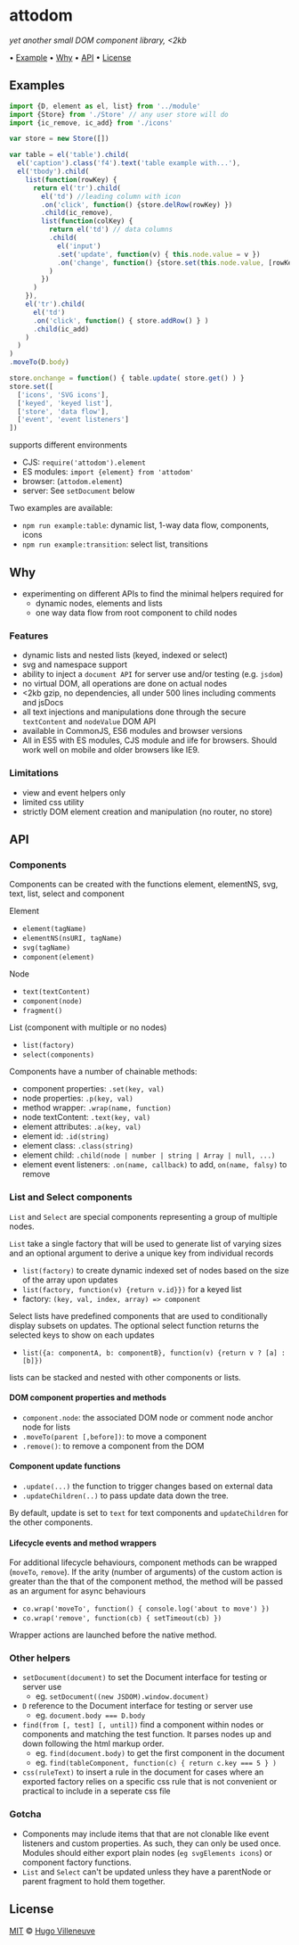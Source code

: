 # attodom

*yet another small DOM component library, <2kb*

• [Example](#example) • [Why](#why) • [API](#api) • [License](#license)

## Examples

```javascript
import {D, element as el, list} from '../module'
import {Store} from './Store' // any user store will do
import {ic_remove, ic_add} from './icons'

var store = new Store([])

var table = el('table').child(
  el('caption').class('f4').text('table example with...'),
  el('tbody').child(
    list(function(rowKey) {
      return el('tr').child(
        el('td') //leading column with icon
        .on('click', function() {store.delRow(rowKey) })
        .child(ic_remove),
        list(function(colKey) {
          return el('td') // data columns
          .child(
            el('input')
            .set('update', function(v) { this.node.value = v })
            .on('change', function() {store.set(this.node.value, [rowKey, colKey]) } )
          )
        })
      )
    }),
    el('tr').child(
      el('td')
      .on('click', function() { store.addRow() } )
      .child(ic_add)
    )
  )
)
.moveTo(D.body)

store.onchange = function() { table.update( store.get() ) }
store.set([
  ['icons', 'SVG icons'],
  ['keyed', 'keyed list'],
  ['store', 'data flow'],
  ['event', 'event listeners']
])
```

supports different environments
* CJS: `require('attodom').element`
* ES modules: `import {element} from 'attodom'`
* browser: (`attodom.element`)
* server: See `setDocument` below

Two examples are available:
* `npm run example:table`: dynamic list, 1-way data flow, components, icons
* `npm run example:transition`: select list, transitions


## Why

* experimenting on different APIs to find the minimal helpers required for
  * dynamic nodes, elements and lists
  * one way data flow from root component to child nodes


### Features

* dynamic lists and nested lists (keyed, indexed or select)
* svg and namespace support
* ability to inject a `document API` for server use and/or testing (e.g. `jsdom`)
* no virtual DOM, all operations are done on actual nodes
* <2kb gzip, no dependencies, all under 500 lines including comments and jsDocs
* all text injections and manipulations done through the secure `textContent` and `nodeValue` DOM API
* available in CommonJS, ES6 modules and browser versions
* All in ES5 with ES modules, CJS module and iife for browsers. Should work well on mobile and older browsers like IE9.


### Limitations

* view and event helpers only
* limited css utility
* strictly DOM element creation and manipulation (no router, no store)


## API

### Components

Components can be created with the functions element, elementNS, svg, text, list, select and component

Element
* `element(tagName)`
* `elementNS(nsURI, tagName)`
* `svg(tagName)`
* `component(element)`

Node
* `text(textContent)`
* `component(node)`
* `fragment()`

List (component with multiple or no nodes)
* `list(factory)`
* `select(components)`


Components have a number of chainable methods:
* component properties: `.set(key, val)`
* node properties: `.p(key, val)`
* method wrapper: `.wrap(name, function)`
* node textContent: `.text(key, val)`
* element attributes: `.a(key, val)`
* element id: `.id(string)`
* element class: `.class(string)`
* element child: `.child(node | number | string | Array | null, ...)`
* element event listeners: `.on(name, callback)` to add, `on(name, falsy)` to remove


### List and Select components

`List` and `Select` are special components representing a group of multiple nodes.

`List` take a single factory that will be used to generate list of varying sizes and an optional argument to derive a unique key from individual records
* `list(factory)` to create dynamic indexed set of nodes based on the size of the array upon updates
* `list(factory, function(v) {return v.id}})` for a keyed list
* factory: `(key, val, index, array) => component`

Select lists have predefined components that are used to conditionally display subsets on updates. The optional select function returns the selected keys to show on each updates
* `list({a: componentA, b: componentB}, function(v) {return v ? [a] : [b]})`

lists can be stacked and nested with other components or lists.


#### DOM component properties and methods

* `component.node`: the associated DOM node or comment node anchor node for lists
* `.moveTo(parent [,before])`: to move a component
* `.remove()`: to remove a component from the DOM

#### Component update functions

* `.update(...)` the function to trigger changes based on external data
* `.updateChildren(..)` to pass update data down the tree.

By default, update is set to `text` for text components and `updateChildren` for the other components.

#### Lifecycle events and method wrappers

For additional lifecycle behaviours, component methods can be wrapped (`moveTo`, `remove`). If the arity (number of arguments) of the custom action is greater than the that of the component method, the method will be passed as an argument for async behaviours

* `co.wrap('moveTo', function() { console.log('about to move') })`
* `co.wrap('remove', function(cb) { setTimeout(cb) })`

Wrapper actions are launched before the native method.



### Other helpers

* `setDocument(document)` to set the Document interface for testing or server use
  * eg. `setDocument((new JSDOM).window.document)`
* `D` reference to the Document interface for testing or server use
  * eg. `document.body === D.body`
* `find(from [, test] [, until])` find a component within nodes or components and matching the test function. It parses nodes up and down following the html markup order.
  * eg. `find(document.body)` to get the first component in the document
  * eg. `find(tableComponent, function(c) { return c.key === 5 } )`
* `css(ruleText)` to insert a rule in the document for cases where an exported factory relies on a specific css rule that is not convenient or practical to include in a seperate css file


### Gotcha

* Components may include items that that are not clonable like event listeners and custom properties. As such, they can only be used once. Modules should either export plain nodes (`eg svgElements icons`) or component factory functions.
* `List` and `Select` can't be updated unless they have a parentNode or parent fragment to hold them together.


## License

[MIT](http://www.opensource.org/licenses/MIT) © [Hugo Villeneuve](https://github.com/hville)
